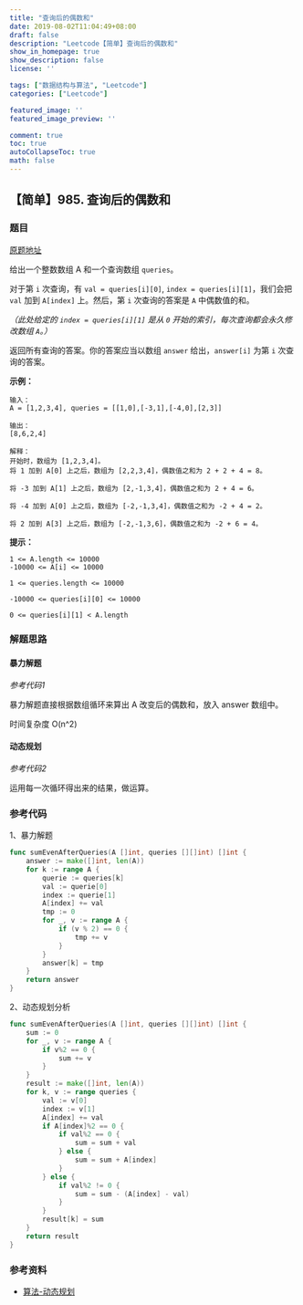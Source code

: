 ```yaml
---
title: "查询后的偶数和"
date: 2019-08-02T11:04:49+08:00
draft: false
description: "Leetcode【简单】查询后的偶数和"
show_in_homepage: true
show_description: false
license: ''

tags: ["数据结构与算法", "Leetcode"]
categories: ["Leetcode"]

featured_image: ''
featured_image_preview: ''

comment: true
toc: true
autoCollapseToc: true
math: false
---
```


<!--more-->


## 【简单】985. 查询后的偶数和

### 题目

[原题地址](https://leetcode-cn.com/problems/sum-of-even-numbers-after-queries/)

给出一个整数数组 A 和一个查询数组 `queries`。

对于第 `i` 次查询，有 `val = queries[i][0]`, `index = queries[i][1]`，我们会把 `val` 加到 `A[index]` 上。然后，第 `i` 次查询的答案是 `A` 中偶数值的和。

_（此处给定的 `index = queries[i][1]` 是从 `0` 开始的索引，每次查询都会永久修改数组 `A`。）_

返回所有查询的答案。你的答案应当以数组 `answer` 给出，`answer[i]` 为第 `i` 次查询的答案。

**示例：**

```text
输入：
A = [1,2,3,4], queries = [[1,0],[-3,1],[-4,0],[2,3]]

输出：
[8,6,2,4]

解释：
开始时，数组为 [1,2,3,4]。
将 1 加到 A[0] 上之后，数组为 [2,2,3,4]，偶数值之和为 2 + 2 + 4 = 8。

将 -3 加到 A[1] 上之后，数组为 [2,-1,3,4]，偶数值之和为 2 + 4 = 6。

将 -4 加到 A[0] 上之后，数组为 [-2,-1,3,4]，偶数值之和为 -2 + 4 = 2。

将 2 加到 A[3] 上之后，数组为 [-2,-1,3,6]，偶数值之和为 -2 + 6 = 4。
```

**提示：**

```text
1 <= A.length <= 10000
-10000 <= A[i] <= 10000

1 <= queries.length <= 10000

-10000 <= queries[i][0] <= 10000

0 <= queries[i][1] < A.length
```

### 解题思路

#### 暴力解题

_参考代码1_

暴力解题直接根据数组循环来算出 A 改变后的偶数和，放入 answer 数组中。

时间复杂度 O\(n^2\)

#### 动态规划

_参考代码2_

运用每一次循环得出来的结果，做运算。

### 参考代码

1、暴力解题

```go
func sumEvenAfterQueries(A []int, queries [][]int) []int {
    answer := make([]int, len(A))
    for k := range A {
        querie := queries[k]
        val := querie[0]
        index := querie[1]
        A[index] += val
        tmp := 0
        for _, v := range A {
            if (v % 2) == 0 {
                tmp += v
            }
        }
        answer[k] = tmp
    }
    return answer
}
```

2、动态规划分析

```go
func sumEvenAfterQueries(A []int, queries [][]int) []int {
    sum := 0
    for _, v := range A {
        if v%2 == 0 {
            sum += v
        }
    }
    result := make([]int, len(A))
    for k, v := range queries {
        val := v[0]
        index := v[1]
        A[index] += val
        if A[index]%2 == 0 {
            if val%2 == 0 {
                sum = sum + val
            } else {
                sum = sum + A[index]
            }
        } else {
            if val%2 != 0 {
                sum = sum - (A[index] - val)
            }
        }
        result[k] = sum
    }
    return result
}
```

### 参考资料

* [算法-动态规划](https://blog.csdn.net/u013309870/article/details/75193592)

